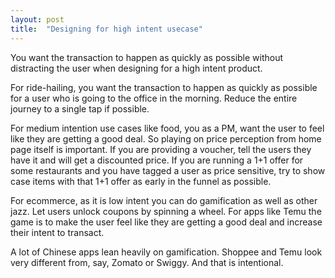```yaml
---
layout: post
title:  "Designing for high intent usecase"
---
```


You want the transaction to happen as quickly as possible without distracting the user when designing for a high intent product.

For ride-hailing, you want the transaction to happen as quickly as possible for a user who is going to the office in the morning. Reduce the entire journey to a single tap if possible.

For medium intention use cases like food, you as a PM, want the user to feel like they are getting a good deal. So playing on  price perception from home page itself is important. If you are providing a voucher, tell the users they have it and will get a discounted price. If you are running a 1+1 offer for some restaurants and you have tagged a user as price sensitive, try to show case items with that 1+1 offer as early in the funnel as possible.

For ecommerce, as it is low intent you can do gamification as well as other jazz. Let users unlock coupons by spinning a wheel. For apps like Temu the game is to make the user feel like they are getting a good deal and increase their intent to transact.

A lot of Chinese apps lean heavily on gamification. Shoppee and Temu look very different from, say, Zomato or Swiggy. And that is intentional.
